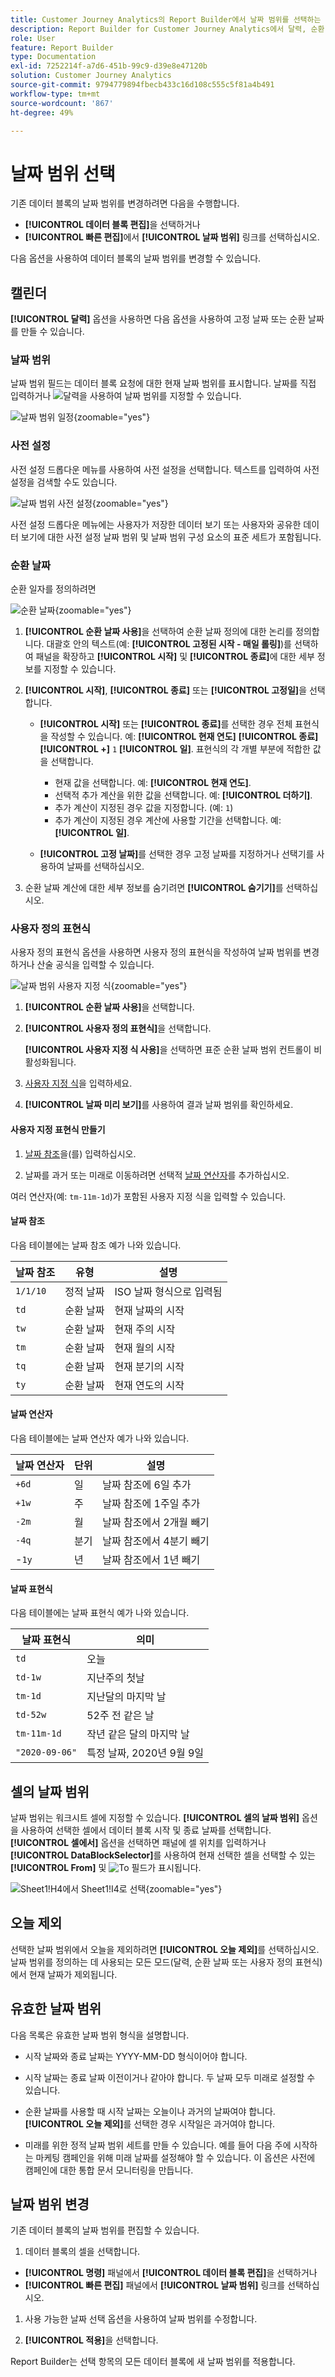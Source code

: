 ```yaml
---
title: Customer Journey Analytics의 Report Builder에서 날짜 범위를 선택하는 방법
description: Report Builder for Customer Journey Analytics에서 달력, 순환 날짜 및 사용자 지정 표현식을 사용하는 방법을 설명합니다
role: User
feature: Report Builder
type: Documentation
exl-id: 7252214f-a7d6-451b-99c9-d39e8e47120b
solution: Customer Journey Analytics
source-git-commit: 9794779894fbecb433c16d108c555c5f81a4b491
workflow-type: tm+mt
source-wordcount: '867'
ht-degree: 49%

---
```


# 날짜 범위 선택

기존 데이터 블록의 날짜 범위를 변경하려면 다음을 수행합니다.

- **[!UICONTROL 데이터 블록 편집]**&#x200B;을 선택하거나
- **[!UICONTROL 빠른 편집]**&#x200B;에서 **[!UICONTROL 날짜 범위]** 링크를 선택하십시오.

다음 옵션을 사용하여 데이터 블록의 날짜 범위를 변경할 수 있습니다.

## 캘린더

**[!UICONTROL 달력]** 옵션을 사용하면 다음 옵션을 사용하여 고정 날짜 또는 순환 날짜를 만들 수 있습니다.

### 날짜 범위

날짜 범위 필드는 데이터 블록 요청에 대한 현재 날짜 범위를 표시합니다. 날짜를 직접 입력하거나 ![달력](/help/assets/icons/Calendar.svg)을 사용하여 날짜 범위를 지정할 수 있습니다.

![날짜 범위 일정](assets/date-range-calendar.png){zoomable="yes"}

### 사전 설정

사전 설정 드롭다운 메뉴를 사용하여 사전 설정을 선택합니다. 텍스트를 입력하여 사전 설정을 검색할 수도 있습니다.

![날짜 범위 사전 설정](assets/date-range-presets.png){zoomable="yes"}

사전 설정 드롭다운 메뉴에는 사용자가 저장한 데이터 보기 또는 사용자와 공유한 데이터 보기에 대한 사전 설정 날짜 범위 및 날짜 범위 구성 요소의 표준 세트가 포함됩니다.

### 순환 날짜

순환 일자를 정의하려면

![순환 날짜](assets/date-range-rolling-date.png){zoomable="yes"}

1. **[!UICONTROL 순환 날짜 사용]**&#x200B;을 선택하여 순환 날짜 정의에 대한 논리를 정의합니다. 대괄호 안의 텍스트(예: **[!UICONTROL 고정된 시작 - 매일 롤링]**)를 선택하여 패널을 확장하고 **[!UICONTROL 시작]** 및 **[!UICONTROL 종료]**&#x200B;에 대한 세부 정보를 지정할 수 있습니다.

1. **[!UICONTROL 시작]**, **[!UICONTROL 종료]** 또는 **[!UICONTROL 고정일]**&#x200B;을 선택합니다.

   - **[!UICONTROL 시작]** 또는 **[!UICONTROL 종료]**&#x200B;를 선택한 경우 전체 표현식을 작성할 수 있습니다. 예: **[!UICONTROL 현재 연도]** **[!UICONTROL 종료]** **[!UICONTROL +]** `1` **[!UICONTROL 일]**. 표현식의 각 개별 부분에 적합한 값을 선택합니다.

      - 현재 값을 선택합니다. 예: **[!UICONTROL 현재 연도]**.
      - 선택적 추가 계산을 위한 값을 선택합니다. 예: **[!UICONTROL 더하기]**.
      - 추가 계산이 지정된 경우 값을 지정합니다. (예: `1`)
      - 추가 계산이 지정된 경우 계산에 사용할 기간을 선택합니다. 예: **[!UICONTROL 일]**.

   - **[!UICONTROL 고정 날짜]**&#x200B;를 선택한 경우 고정 날짜를 지정하거나 선택기를 사용하여 날짜를 선택하십시오.

1. 순환 날짜 계산에 대한 세부 정보를 숨기려면 **[!UICONTROL 숨기기]**&#x200B;를 선택하십시오.


### 사용자 정의 표현식

사용자 정의 표현식 옵션을 사용하면 사용자 정의 표현식을 작성하여 날짜 범위를 변경하거나 산술 공식을 입력할 수 있습니다.

![날짜 범위 사용자 지정 식](assets/date-range-custom-expression.png){zoomable="yes"}

1. **[!UICONTROL 순환 날짜 사용]**&#x200B;을 선택합니다.

1. **[!UICONTROL 사용자 정의 표현식]**&#x200B;을 선택합니다.

   **[!UICONTROL 사용자 지정 식 사용]**&#x200B;을 선택하면 표준 순환 날짜 범위 컨트롤이 비활성화됩니다.

1. [사용자 지정 식](#create-a-custom-expression)을 입력하세요.

1. **[!UICONTROL 날짜 미리 보기]**&#x200B;를 사용하여 결과 날짜 범위를 확인하세요.

#### 사용자 지정 표현식 만들기

1. [날짜 참조](#date-references)을(를) 입력하십시오.

1. 날짜를 과거 또는 미래로 이동하려면 선택적 [날짜 연산자](#date-operators)를 추가하십시오.

여러 연산자(예: `tm-11m-1d`)가 포함된 사용자 지정 식을 입력할 수 있습니다.

#### 날짜 참조

다음 테이블에는 날짜 참조 예가 나와 있습니다.

| 날짜 참조 | 유형 | 설명 |
|----------------|--------------|----------------------------|
| `1/1/10` | 정적 날짜 | ISO 날짜 형식으로 입력됨 |
| `td` | 순환 날짜 | 현재 날짜의 시작 |
| `tw` | 순환 날짜 | 현재 주의 시작 |
| `tm` | 순환 날짜 | 현재 월의 시작 |
| `tq` | 순환 날짜 | 현재 분기의 시작 |
| `ty` | 순환 날짜 | 현재 연도의 시작 |

#### 날짜 연산자

다음 테이블에는 날짜 연산자 예가 나와 있습니다.

| 날짜 연산자 | 단위 | 설명 |
|----------------|---------|--------------------|
| `+6d` | 일 | 날짜 참조에 6일 추가 |
| `+1w` | 주 | 날짜 참조에 1주일 추가 |
| `-2m` | 월 | 날짜 참조에서 2개월 빼기 |
| `-4q` | 분기 | 날짜 참조에서 4분기 빼기 |
| -`1y` | 년 | 날짜 참조에서 1년 빼기 |

#### 날짜 표현식

다음 테이블에는 날짜 표현식 예가 나와 있습니다.

| 날짜 표현식 | 의미 |
|-----------------|--------------------------------------|
| `td` | 오늘 |
| `td-1w` | 지난주의 첫날 |
| `tm-1d` | 지난달의 마지막 날 |
| `td-52w` | 52주 전 같은 날 |
| `tm-11m-1d` | 작년 같은 달의 마지막 날 |
| `"2020-09-06"` | 특정 날짜, 2020년 9월 9일 |



## 셀의 날짜 범위

날짜 범위는 워크시트 셀에 지정할 수 있습니다. **[!UICONTROL 셀의 날짜 범위]** 옵션을 사용하여 선택한 셀에서 데이터 블록 시작 및 종료 날짜를 선택합니다. **[!UICONTROL 셀에서]** 옵션을 선택하면 패널에 셀 위치를 입력하거나 **[!UICONTROL DataBlockSelector]**&#x200B;를 사용하여 현재 선택한 셀을 선택할 수 있는 **[!UICONTROL From]** 및 ![To](/help/assets/icons/DataBlockSelector.svg) 필드가 표시됩니다.

![Sheet1!H4에서 Sheet1!I4로 선택](./assets/date-range-from-cell.png){zoomable="yes"}


## 오늘 제외

선택한 날짜 범위에서 오늘을 제외하려면 **[!UICONTROL 오늘 제외]**&#x200B;를 선택하십시오. 날짜 범위를 정의하는 데 사용되는 모든 모드(달력, 순환 날짜 또는 사용자 정의 표현식)에서 현재 날짜가 제외됩니다.


## 유효한 날짜 범위

다음 목록은 유효한 날짜 범위 형식을 설명합니다.

- 시작 날짜와 종료 날짜는 YYYY-MM-DD 형식이어야 합니다.

- 시작 날짜는 종료 날짜 이전이거나 같아야 합니다. 두 날짜 모두 미래로 설정할 수 있습니다.

- 순환 날짜를 사용할 때 시작 날짜는 오늘이나 과거의 날짜여야 합니다. **[!UICONTROL 오늘 제외]**&#x200B;를 선택한 경우 시작일은 과거여야 합니다.

- 미래를 위한 정적 날짜 범위 세트를 만들 수 있습니다. 예를 들어 다음 주에 시작하는 마케팅 캠페인을 위해 미래 날짜를 설정해야 할 수 있습니다. 이 옵션은 사전에 캠페인에 대한 통합 문서 모니터링을 만듭니다.

## 날짜 범위 변경

기존 데이터 블록의 날짜 범위를 편집할 수 있습니다.

1. 데이터 블록의 셀을 선택합니다.

- **[!UICONTROL 명령]** 패널에서 **[!UICONTROL 데이터 블록 편집]**&#x200B;을 선택하거나
- **[!UICONTROL 빠른 편집]** 패널에서 **[!UICONTROL 날짜 범위]** 링크를 선택하십시오.

1. 사용 가능한 날짜 선택 옵션을 사용하여 날짜 범위를 수정합니다.

1. **[!UICONTROL 적용]**&#x200B;을 선택합니다.

Report Builder는 선택 항목의 모든 데이터 블록에 새 날짜 범위를 적용합니다.
